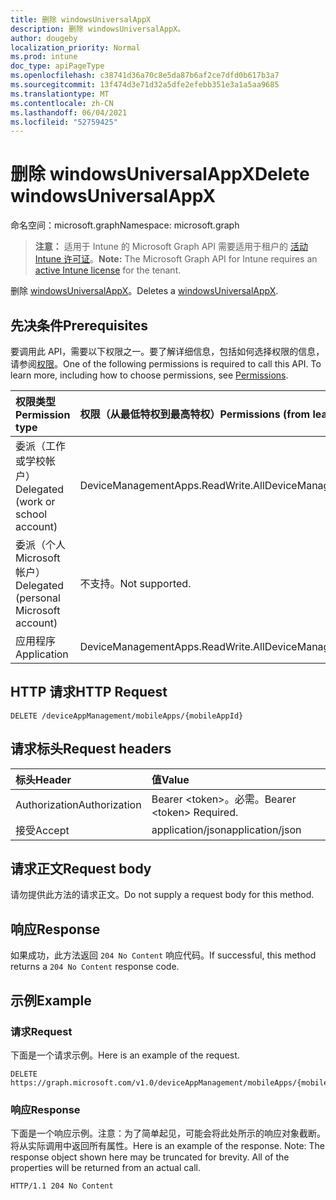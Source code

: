 ```yaml
---
title: 删除 windowsUniversalAppX
description: 删除 windowsUniversalAppX。
author: dougeby
localization_priority: Normal
ms.prod: intune
doc_type: apiPageType
ms.openlocfilehash: c38741d36a70c8e5da87b6af2ce7dfd0b617b3a7
ms.sourcegitcommit: 13f474d3e71d32a5dfe2efebb351e3a1a5aa9685
ms.translationtype: MT
ms.contentlocale: zh-CN
ms.lasthandoff: 06/04/2021
ms.locfileid: "52759425"
---
```

# <a name="delete-windowsuniversalappx"></a><span data-ttu-id="97329-103">删除 windowsUniversalAppX</span><span class="sxs-lookup"><span data-stu-id="97329-103">Delete windowsUniversalAppX</span></span>

<span data-ttu-id="97329-104">命名空间：microsoft.graph</span><span class="sxs-lookup"><span data-stu-id="97329-104">Namespace: microsoft.graph</span></span>

> <span data-ttu-id="97329-105">**注意：** 适用于 Intune 的 Microsoft Graph API 需要适用于租户的 [活动 Intune 许可证](https://go.microsoft.com/fwlink/?linkid=839381)。</span><span class="sxs-lookup"><span data-stu-id="97329-105">**Note:** The Microsoft Graph API for Intune requires an [active Intune license](https://go.microsoft.com/fwlink/?linkid=839381) for the tenant.</span></span>

<span data-ttu-id="97329-106">删除 [windowsUniversalAppX](../resources/intune-apps-windowsuniversalappx.md)。</span><span class="sxs-lookup"><span data-stu-id="97329-106">Deletes a [windowsUniversalAppX](../resources/intune-apps-windowsuniversalappx.md).</span></span>

## <a name="prerequisites"></a><span data-ttu-id="97329-107">先决条件</span><span class="sxs-lookup"><span data-stu-id="97329-107">Prerequisites</span></span>
<span data-ttu-id="97329-p101">要调用此 API，需要以下权限之一。要了解详细信息，包括如何选择权限的信息，请参阅[权限](/graph/permissions-reference)。</span><span class="sxs-lookup"><span data-stu-id="97329-p101">One of the following permissions is required to call this API. To learn more, including how to choose permissions, see [Permissions](/graph/permissions-reference).</span></span>

|<span data-ttu-id="97329-110">权限类型</span><span class="sxs-lookup"><span data-stu-id="97329-110">Permission type</span></span>|<span data-ttu-id="97329-111">权限（从最低特权到最高特权）</span><span class="sxs-lookup"><span data-stu-id="97329-111">Permissions (from least to most privileged)</span></span>|
|:---|:---|
|<span data-ttu-id="97329-112">委派（工作或学校帐户）</span><span class="sxs-lookup"><span data-stu-id="97329-112">Delegated (work or school account)</span></span>|<span data-ttu-id="97329-113">DeviceManagementApps.ReadWrite.All</span><span class="sxs-lookup"><span data-stu-id="97329-113">DeviceManagementApps.ReadWrite.All</span></span>|
|<span data-ttu-id="97329-114">委派（个人 Microsoft 帐户）</span><span class="sxs-lookup"><span data-stu-id="97329-114">Delegated (personal Microsoft account)</span></span>|<span data-ttu-id="97329-115">不支持。</span><span class="sxs-lookup"><span data-stu-id="97329-115">Not supported.</span></span>|
|<span data-ttu-id="97329-116">应用程序</span><span class="sxs-lookup"><span data-stu-id="97329-116">Application</span></span>|<span data-ttu-id="97329-117">DeviceManagementApps.ReadWrite.All</span><span class="sxs-lookup"><span data-stu-id="97329-117">DeviceManagementApps.ReadWrite.All</span></span>|

## <a name="http-request"></a><span data-ttu-id="97329-118">HTTP 请求</span><span class="sxs-lookup"><span data-stu-id="97329-118">HTTP Request</span></span>
<!-- {
  "blockType": "ignored"
}
-->
``` http
DELETE /deviceAppManagement/mobileApps/{mobileAppId}
```

## <a name="request-headers"></a><span data-ttu-id="97329-119">请求标头</span><span class="sxs-lookup"><span data-stu-id="97329-119">Request headers</span></span>
|<span data-ttu-id="97329-120">标头</span><span class="sxs-lookup"><span data-stu-id="97329-120">Header</span></span>|<span data-ttu-id="97329-121">值</span><span class="sxs-lookup"><span data-stu-id="97329-121">Value</span></span>|
|:---|:---|
|<span data-ttu-id="97329-122">Authorization</span><span class="sxs-lookup"><span data-stu-id="97329-122">Authorization</span></span>|<span data-ttu-id="97329-123">Bearer &lt;token&gt;。必需。</span><span class="sxs-lookup"><span data-stu-id="97329-123">Bearer &lt;token&gt; Required.</span></span>|
|<span data-ttu-id="97329-124">接受</span><span class="sxs-lookup"><span data-stu-id="97329-124">Accept</span></span>|<span data-ttu-id="97329-125">application/json</span><span class="sxs-lookup"><span data-stu-id="97329-125">application/json</span></span>|

## <a name="request-body"></a><span data-ttu-id="97329-126">请求正文</span><span class="sxs-lookup"><span data-stu-id="97329-126">Request body</span></span>
<span data-ttu-id="97329-127">请勿提供此方法的请求正文。</span><span class="sxs-lookup"><span data-stu-id="97329-127">Do not supply a request body for this method.</span></span>

## <a name="response"></a><span data-ttu-id="97329-128">响应</span><span class="sxs-lookup"><span data-stu-id="97329-128">Response</span></span>
<span data-ttu-id="97329-129">如果成功，此方法返回 `204 No Content` 响应代码。</span><span class="sxs-lookup"><span data-stu-id="97329-129">If successful, this method returns a `204 No Content` response code.</span></span>

## <a name="example"></a><span data-ttu-id="97329-130">示例</span><span class="sxs-lookup"><span data-stu-id="97329-130">Example</span></span>

### <a name="request"></a><span data-ttu-id="97329-131">请求</span><span class="sxs-lookup"><span data-stu-id="97329-131">Request</span></span>
<span data-ttu-id="97329-132">下面是一个请求示例。</span><span class="sxs-lookup"><span data-stu-id="97329-132">Here is an example of the request.</span></span>
``` http
DELETE https://graph.microsoft.com/v1.0/deviceAppManagement/mobileApps/{mobileAppId}
```

### <a name="response"></a><span data-ttu-id="97329-133">响应</span><span class="sxs-lookup"><span data-stu-id="97329-133">Response</span></span>
<span data-ttu-id="97329-p102">下面是一个响应示例。注意：为了简单起见，可能会将此处所示的响应对象截断。将从实际调用中返回所有属性。</span><span class="sxs-lookup"><span data-stu-id="97329-p102">Here is an example of the response. Note: The response object shown here may be truncated for brevity. All of the properties will be returned from an actual call.</span></span>
``` http
HTTP/1.1 204 No Content
```




